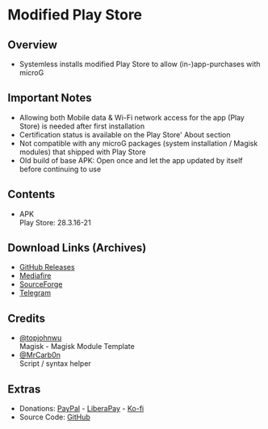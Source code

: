 # Modified Play Store

## Overview
- Systemless installs modified Play Store to allow (in-)app-purchases with microG

## Important Notes
- Allowing both Mobile data & Wi-Fi network access for the app (Play Store) is needed after first installation
- Certification status is available on the Play Store' About section
- Not compatible with any microG packages (system installation / Magisk modules) that shipped with Play Store
- Old build of base APK: Open once and let the app updated by itself before continuing to use

## Contents
- APK   
Play Store: 28.3.16-21   

## Download Links (Archives)
- [GitHub Releases](https://kutt.it/odJakp)
- [Mediafire](https://kutt.it/TcS0tr)
- [SourceForge](https://kutt.it/rlSlQo)
- [Telegram](https://kutt.it/qwBNKY)

## Credits
- [@topjohnwu](https://github.com/topjohnwu)   
Magisk - Magisk Module Template
- [@MrCarb0n](https://github.com/MrCarb0n)   
Script / syntax helper

## Extras
- Donations: [PayPal](https://paypal.me/gloeyisk) - [LiberaPay](https://liberapay.com/gloeyisk) - [Ko-fi](https://ko-fi.com/gloeyisk)
- Source Code: [GitHub](https://github.com/gloeyisk/microg/tree/store)
